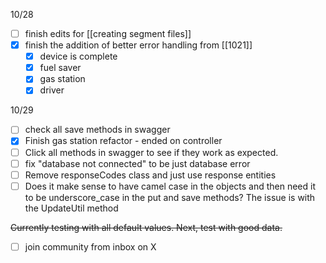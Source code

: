 10/28
- [ ] finish edits for [[creating segment files]]
- [x] finish the addition of better error handling from [[1021]]
	- [x] device is complete
	- [x] fuel saver
	- [x] gas station
	- [x] driver 

10/29
- [ ] check all save methods in swagger 
- [x] Finish gas station refactor - ended on controller 
- [ ] Click all methods in swagger to see if they work as expected. 
- [ ] fix "database not connected" to be just database error 
- [ ] Remove responseCodes class and just use response entities 
- [ ] Does it make sense to have camel case in the objects and then need it to be underscore_case in the put and save methods? The issue is with the UpdateUtil method

~~Currently testing with all default values. Next, test with good data.~~ 

- [ ] join community from inbox on X